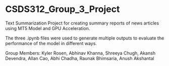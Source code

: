 # CSDS312_Group_3_Project
Text Summarization Project for creating summary reports of news articles using MT5 Model and GPU Acceleration.

The three .ipynb files were used to generate multiple outputs to evaluate the performance of the model in different ways.

Group Members:
Kyler Rosen, Abhinav Khanna, Shreeya Chugh, Akansh Devendra, Allan Cao, Abhi Chadha, Raunak Bhimsaria, Anush Akshantal
